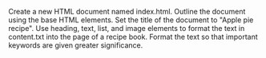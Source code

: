 Create a new HTML document named index.html.
Outline the document using the base HTML elements.
Set the title of the document to "Apple pie recipe".
Use heading, text, list, and image elements to format the text in content.txt into the page of a recipe book.
Format the text so that important keywords are given greater significance.